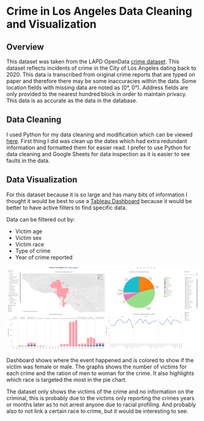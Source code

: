 # Crime in Los Angeles Data Cleaning and Visualization

## Overview
This dataset was taken from the LAPD OpenData [crime dataset](https://data.lacity.org/Public-Safety/Crime-Data-from-2020-to-Present/2nrs-mtv8/about_data). This dataset reflects incidents of crime in the City of Los Angeles dating back to 2020. This data is transcribed from original crime reports that are typed on paper and therefore there may be some inaccuracies within the data. Some location fields with missing data are noted as (0°, 0°). Address fields are only provided to the nearest hundred block in order to maintain privacy. This data is as accurate as the data in the database.

## Data Cleaning
I used Python for my data cleaning and modification which can be viewed [here](https://www.kaggle.com/code/marcioarakaki/la-crime-cleaning-with-python). First thing I did was clean up the dates which had extra redundant information and formatted them for easier read. I prefer to use Python for data cleaning and Google Sheets for data inspection as it is easier to see faults in the data. 

## Data Visualization
For this dataset because it is so large and has many bits of information I thought it would be best to use a [Tableau Dashboard](https://public.tableau.com/app/profile/marcio22/viz/CrimeinLosAngelesCA/Dashboard1) because it would be better to have active filters to find specific data.

Data can be filtered out by:
* Victim age
* Victim sex
* Victim race
* Type of crime
* Year of crime reported

<img src="./images/la_crime.png">

Dashboard shows where the event happened and is colored to show if the victim was female or male. The graphs shows the number of victims for each crime and the ration of men to woman for the crime. It also highlights which race is targeted the most in the pie chart.

The dataset only shows the victims of the crime and no information on the criminal, this is probably due to the victims only reporting the crimes years or months later as to not arrest anyone due to racial profiling. And probably also to not link a certain race to crime, but it would be interesting to see.
